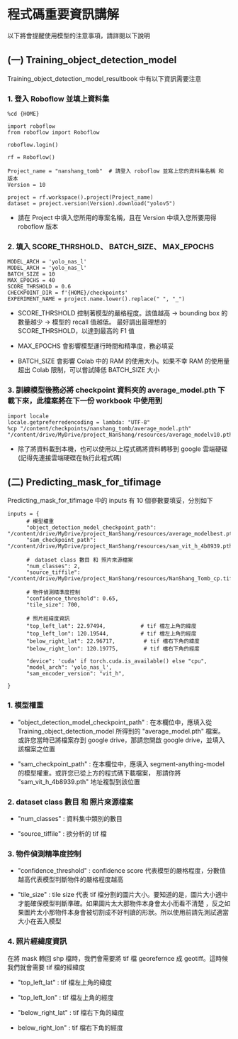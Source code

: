 # 程式碼重要資訊講解

以下將會提醒使用模型的注意事項，請詳閱以下說明
## (一) Training_object_detection_model
Training_object_detection_model_resultbook 中有以下資訊需要注意

### 1. 登入 Roboflow 並填上資料集
```{code-block}
%cd {HOME}

import roboflow
from roboflow import Roboflow

roboflow.login()

rf = Roboflow()

Project_name = "nanshang_tomb"  # 請登入 roboflow 並寫上您的資料集名稱 和 版本
Version = 10

project = rf.workspace().project(Project_name)
dataset = project.version(Version).download("yolov5")
```

* 請在 Project 中填入您所用的專案名稱，且在 Version 中填入您所要用得 roboflow 版本

### 2. 填入 SCORE_THRSHOLD、 BATCH_SIZE、 MAX_EPOCHS
```{code-block}
MODEL_ARCH = 'yolo_nas_l'
MODEL_ARCH = 'yolo_nas_l'
BATCH_SIZE = 10
MAX_EPOCHS = 40
SCORE_THRSHOLD = 0.6
CHECKPOINT_DIR = f'{HOME}/checkpoints'
EXPERIMENT_NAME = project.name.lower().replace(" ", "_")
```
* SCORE_THRSHOLD 控制著模型的嚴格程度。該值越高 -> bounding box 的數量越少 -> 模型的 recall 值越低。 
最好調出最理想的 SCORE_THRSHOLD，以達到最高的 F1 值 

* MAX_EPOCHS 會影響模型運行時間和精準度，務必填妥

* BATCH_SIZE 會影響 Colab 中的 RAM 的使用大小。如果不幸 RAM 的使用量超出 Colab 限制，可以嘗試降低 BATCH_SIZE 大小 

### 3. 訓練模型後務必將 checkpoint 資料夾的  average_model.pth 下載下來，此檔案將在下一份 workbook 中使用到

```{code-block}
import locale
locale.getpreferredencoding = lambda: "UTF-8"
%cp "/content/checkpoints/nanshang_tomb/average_model.pth" "/content/drive/MyDrive/project_NanShang/resources/average_modelv10.pth"
```
* 除了將資料載到本機，也可以使用以上程式碼將資料轉移到 google 雲端硬碟 (記得先連接雲端硬碟在執行此程式碼)

## (二) Predicting_mask_for_tifimage
Predicting_mask_for_tifimage 中的 inputs 有 10 個嵾數要填妥，分別如下

```{code-block} 
inputs = {
      # 模型權重
      "object_detection_model_checkpoint_path": "/content/drive/MyDrive/project_NanShang/resources/average_modelbest.pth",
      "sam_checkpoint_path": "/content/drive/MyDrive/project_NanShang/resources/sam_vit_h_4b8939.pth",

      #　dataset class 數目 和 照片來源檔案
      "num_classes": 2,
      "source_tiffile": "/content/drive/MyDrive/project_NanShang/resources/NanShang_Tomb_cp.tif",

      # 物件偵測精準度控制
      "confidence_threshold": 0.65,
      "tile_size": 700,

      # 照片經緯度資訊
      "top_left_lat": 22.97494,           # tif 檔左上角的緯度
      "top_left_lon": 120.19544,          # tif 檔左上角的經度
      "below_right_lat": 22.96717,         # tif 檔右下角的緯度
      "below_right_lon": 120.19775,        # tif 檔右下角的經度

      "device": 'cuda' if torch.cuda.is_available() else "cpu",
      "model_arch": 'yolo_nas_l',
      "sam_encoder_version": "vit_h",

}
```


### 1. 模型權重
* "object_detection_model_checkpoint_path" : 在本欄位中，應填入從
Training_object_detection_model 所得到的 "average_model.pth" 檔案。
或許您當時已將檔案存到 google drive，那請您開啟 google drive，並填入該檔案之位置

* "sam_checkpoint_path" : 在本欄位中，應填入 segment-anything-model 的模型權重。或許您已從上方的程式碼下載檔案，
那請你將 "sam_vit_h_4b8939.pth" 地址複製到該位置

### 2. dataset class 數目 和 照片來源檔案
* "num_classes" : 資料集中類別的數目

* "source_tiffile" : 欲分析的 tif 檔

### 3. 物件偵測精準度控制
* "confidence_threshold" : confidence score 代表模型的嚴格程度，分數值越高代表模型判斷物件的嚴格程度越高

* "tile_size" : tile size 代表 tif 檔分割的圖片大小。要知道的是，圖片大小適中才能確保模型判斷準確。如果圖片太大那物件本身會太小而看不清楚
，反之如果圖片太小那物件本身會被切割成不好判讀的形狀。所以使用前請先測試適當大小在丟入模型

### 4. 照片經緯度資訊
在將 mask 轉回 shp 檔時，我們會需要將 tif 檔 georefernce 成 geotiff。這時候我們就會需要 tif 檔的經緯度

* "top_left_lat" : tif 檔左上角的緯度

* "top_left_lon" : tif 檔左上角的經度

* "below_right_lat" : tif 檔右下角的緯度

* below_right_lon" : tif 檔右下角的經度



